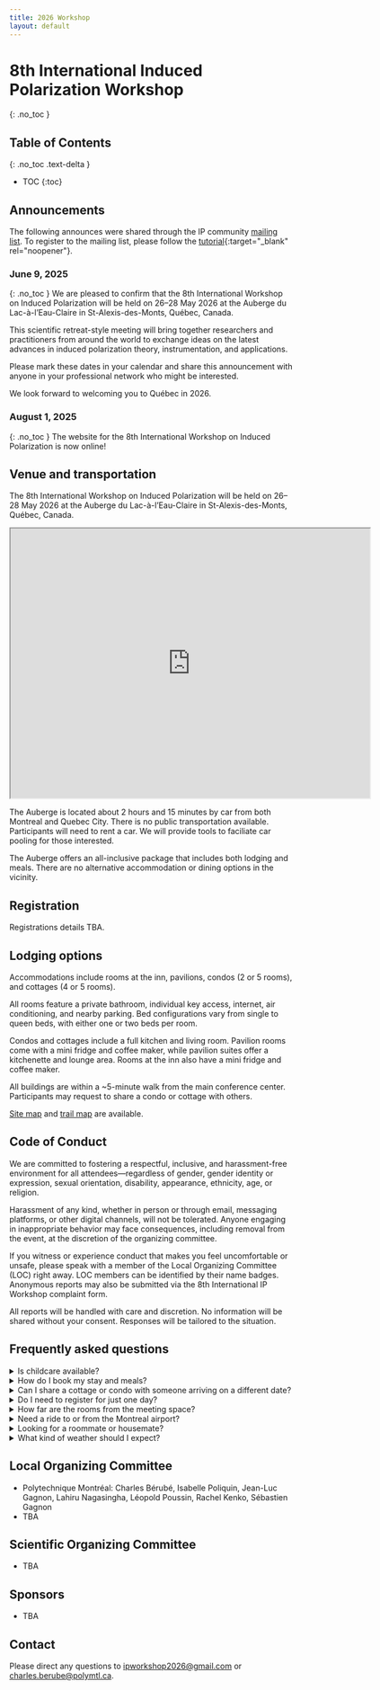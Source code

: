 ```yaml
---
title: 2026 Workshop
layout: default
---
```


# 8th International Induced Polarization Workshop
{: .no_toc }

## Table of Contents
{: .no_toc .text-delta }

- TOC
{:toc}
 
## Announcements
The following announces were shared through the IP community <a href="mailto:ip-community@groupes.renater.fr">mailing list</a>. To register to the mailing list, please follow the [tutorial](https://drive.google.com/file/d/1w7qqsUiQt2BImLPsZbw37jOZKvumgjWT/view){:target="_blank" rel="noopener"}.

### June 9, 2025
{: .no_toc }
We are pleased to confirm that the 8th International Workshop on Induced Polarization will be held on 26–28 May 2026 at the Auberge du Lac-à-l’Eau-Claire in St-Alexis-des-Monts, Québec, Canada.

This scientific retreat-style meeting will bring together researchers and practitioners from around the world to exchange ideas on the latest advances in induced polarization theory, instrumentation, and applications.
 
Please mark these dates in your calendar and share this announcement with anyone in your professional network who might be interested.
  
We look forward to welcoming you to Québec in 2026.

### August 1, 2025
{: .no_toc }
The website for the 8th International Workshop on Induced Polarization is now online!

## Venue and transportation
The 8th International Workshop on Induced Polarization will be held on 26–28 May 2026 at the Auberge du Lac-à-l’Eau-Claire in St-Alexis-des-Monts, Québec, Canada.

<iframe src="https://www.google.com/maps/d/u/0/embed?mid=1QDEhNZqMnQjrc2YudYLsgLLUmw-_XQM&ehbc=2E312F&noprof=1" width="640" height="480"></iframe>

The Auberge is located about 2 hours and 15 minutes by car from both Montreal and Quebec City. There is no public transportation available. Participants will need to rent a car. We will provide tools to faciliate car pooling for those interested. 

The Auberge offers an all-inclusive package that includes both lodging and meals. There are no alternative accommodation or dining options in the vicinity. 

## Registration
Registrations details TBA. 

## Lodging options

Accommodations include rooms at the inn, pavilions, condos (2 or 5 rooms), and cottages (4 or 5 rooms).

All rooms feature a private bathroom, individual key access, internet, air conditioning, and nearby parking. Bed configurations vary from single to queen beds, with either one or two beds per room.

Condos and cottages include a full kitchen and living room. Pavilion rooms come with a mini fridge and coffee maker, while pavilion suites offer a kitchenette and lounge area. Rooms at the inn also have a mini fridge and coffee maker.

All buildings are within a ~5-minute walk from the main conference center. Participants may request to share a condo or cottage with others.

[Site map](#) and [trail map](#) are available.

## Code of Conduct

We are committed to fostering a respectful, inclusive, and harassment-free environment for all attendees—regardless of gender, gender identity or expression, sexual orientation, disability, appearance, ethnicity, age, or religion.

Harassment of any kind, whether in person or through email, messaging platforms, or other digital channels, will not be tolerated. Anyone engaging in inappropriate behavior may face consequences, including removal from the event, at the discretion of the organizing committee.

If you witness or experience conduct that makes you feel uncomfortable or unsafe, please speak with a member of the Local Organizing Committee (LOC) right away. LOC members can be identified by their name badges. Anonymous reports may also be submitted via the 8th International IP Workshop complaint form.

All reports will be handled with care and discretion. No information will be shared without your consent. Responses will be tailored to the situation.

## Frequently asked questions

<details markdown="block">
<summary>Is childcare available?</summary>
No. Childcare is not provided on site or nearby. However, families are welcome to enjoy the Auberge’s many activities: indoor pool, lake access, trails, and more.
</details>

<details markdown="block">
<summary>How do I book my stay and meals?</summary>
Participants must fill out a form indicating their arrival/departure dates, lodging preferences, and roommate/housemate details.
</details>

<details markdown="block">
<summary>Can I share a cottage or condo with someone arriving on a different date?</summary>
No. Shared accommodations require identical check-in and check-out dates.
</details>

<details markdown="block">
<summary>Do I need to register for just one day?</summary>
Yes. Even for a single day, registration is required to manage space and plan refreshments.
</details>

<details markdown="block">
<summary>How far are the rooms from the meeting space?</summary>
All lodging options are within a 5-minute walk. The distance from the Auberge to the conference center is under 150 m.
</details>

<details markdown="block">
<summary>Need a ride to or from the Montreal airport?</summary>
Use [this carpooling form](#) to find or offer a ride. View results [here](#).
</details>

<details markdown="block">
<summary>Looking for a roommate or housemate?</summary>
Add your info and search others on [this roommate list](#).
</details>

<details markdown="block">
<summary>What kind of weather should I expect?</summary>
Daytime temperatures in May/June are typically 15–17 °C (60–65 °F), dropping to around 5 °C (45 °F) at night.
</details>

## Local Organizing Committee
- Polytechnique Montréal: Charles Bérubé, Isabelle Poliquin, Jean-Luc Gagnon, Lahiru Nagasingha, Léopold Poussin, Rachel Kenko, Sébastien Gagnon
- TBA

## Scientific Organizing Committee
- TBA

## Sponsors
- TBA

## Contact
Please direct any questions to <a href="mailto:ipworkshop2026@gmail.com">ipworkshop2026@gmail.com</a>
 or <a href="mailto:charles.berube@polymtl.ca">charles.berube@polymtl.ca</a>.